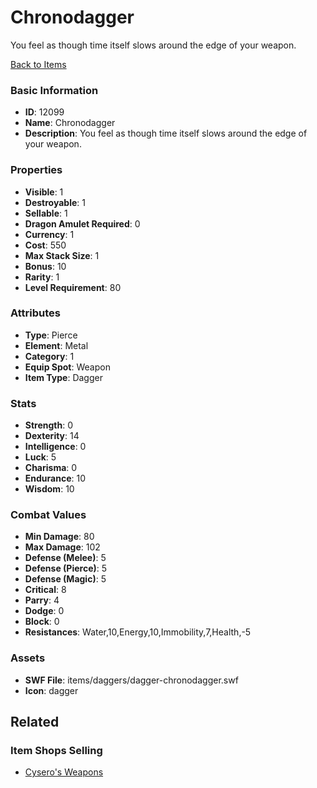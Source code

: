 # Chronodagger

You feel as though time itself slows around the edge of your weapon.

[Back to Items](../items.md)

### Basic Information

- **ID**: 12099
- **Name**: Chronodagger
- **Description**: You feel as though time itself slows around the edge of your weapon.

### Properties

- **Visible**: 1
- **Destroyable**: 1
- **Sellable**: 1
- **Dragon Amulet Required**: 0
- **Currency**: 1
- **Cost**: 550
- **Max Stack Size**: 1
- **Bonus**: 10
- **Rarity**: 1
- **Level Requirement**: 80

### Attributes

- **Type**: Pierce
- **Element**: Metal
- **Category**: 1
- **Equip Spot**: Weapon
- **Item Type**: Dagger

### Stats

- **Strength**: 0
- **Dexterity**: 14
- **Intelligence**: 0
- **Luck**: 5
- **Charisma**: 0
- **Endurance**: 10
- **Wisdom**: 10

### Combat Values

- **Min Damage**: 80
- **Max Damage**: 102
- **Defense (Melee)**: 5
- **Defense (Pierce)**: 5
- **Defense (Magic)**: 5
- **Critical**: 8
- **Parry**: 4
- **Dodge**: 0
- **Block**: 0
- **Resistances**: Water,10,Energy,10,Immobility,7,Health,-5

### Assets

- **SWF File**: items/daggers/dagger-chronodagger.swf
- **Icon**: dagger

## Related

### Item Shops Selling

- [Cysero's Weapons](../item-shops/44-cysero-s-weapons.md)

